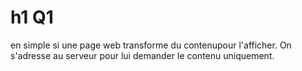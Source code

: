 # h1 Q1
en simple si une page web transforme du contenupour l'afficher. On s'adresse au serveur pour lui demander le contenu uniquement.
